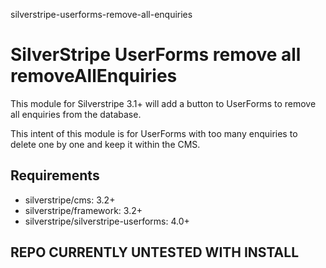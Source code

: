 silverstripe-userforms-remove-all-enquiries
# SilverStripe UserForms remove all removeAllEnquiries

This module for Silverstripe 3.1+ will add a button to UserForms to remove all enquiries from the database.

This intent of this module is for UserForms with too many enquiries to delete one by one and keep it within the CMS.

## Requirements

* silverstripe/cms: 3.2+
* silverstripe/framework: 3.2+
* silverstripe/silverstripe-userforms: 4.0+

## REPO CURRENTLY UNTESTED WITH INSTALL
